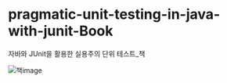 # pragmatic-unit-testing-in-java-with-junit-Book
자바와 JUnit을 활용한 실용주의 단위 테스트_책

![책image](https://user-images.githubusercontent.com/48986787/84987643-804f5d00-b17b-11ea-8665-98bdb2b617d3.png)
